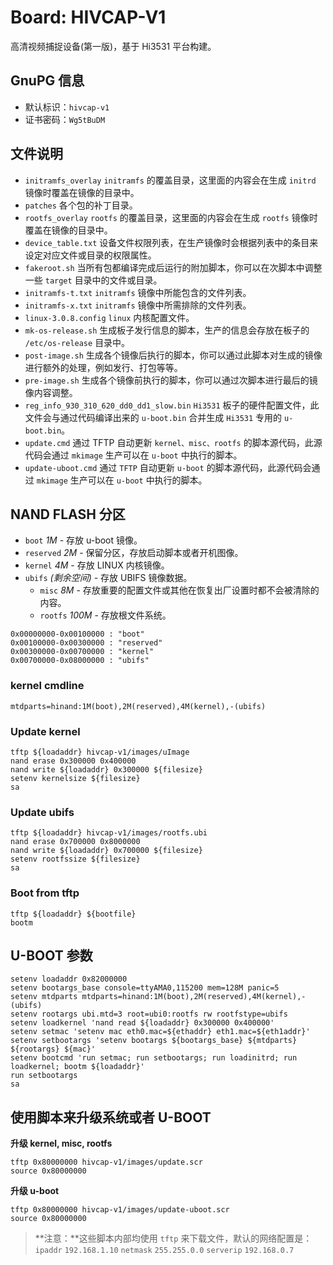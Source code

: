 # Board: HIVCAP-V1

高清视频捕捉设备(第一版)，基于 Hi3531 平台构建。

## GnuPG 信息

- 默认标识：`hivcap-v1`
- 证书密码：`Wg5tBuDM`


## 文件说明

- `initramfs_overlay` `initramfs` 的覆盖目录，这里面的内容会在生成 `initrd` 镜像时覆盖在镜像的目录中。
- `patches` 各个包的补丁目录。
- `rootfs_overlay` `rootfs` 的覆盖目录，这里面的内容会在生成 `rootfs` 镜像时覆盖在镜像的目录中。
- `device_table.txt` 设备文件权限列表，在生产镜像时会根据列表中的条目来设定对应文件或目录的权限属性。
- `fakeroot.sh` 当所有包都编译完成后运行的附加脚本，你可以在次脚本中调整一些 `target` 目录中的文件或目录。
- `initramfs-t.txt` `initramfs` 镜像中所能包含的文件列表。
- `initramfs-x.txt` `initramfs` 镜像中所需排除的文件列表。
- `linux-3.0.8.config` `linux` 内核配置文件。
- `mk-os-release.sh` 生成板子发行信息的脚本，生产的信息会存放在板子的 `/etc/os-release` 目录中。
- `post-image.sh` 生成各个镜像后执行的脚本，你可以通过此脚本对生成的镜像进行额外的处理，例如发行、打包等等。
- `pre-image.sh` 生成各个镜像前执行的脚本，你可以通过次脚本进行最后的镜像内容调整。
- `reg_info_930_310_620_dd0_dd1_slow.bin` `Hi3531` 板子的硬件配置文件，此文件会与通过代码编译出来的 `u-boot.bin` 合并生成 `Hi3531` 专用的 `u-boot.bin`。
- `update.cmd` 通过 TFTP 自动更新 `kernel、misc、rootfs` 的脚本源代码，此源代码会通过 `mkimage` 生产可以在 `u-boot` 中执行的脚本。
- `update-uboot.cmd` 通过 `TFTP` 自动更新 `u-boot` 的脚本源代码，此源代码会通过 `mkimage` 生产可以在 `u-boot` 中执行的脚本。

## NAND FLASH 分区

- `boot` *1M* - 存放 u-boot 镜像。
- `reserved` *2M* - 保留分区，存放启动脚本或者开机图像。
- `kernel` *4M* - 存放 LINUX 内核镜像。
- `ubifs` *(剩余空间)* - 存放 UBIFS 镜像数据。
  - `misc` *8M* - 存放重要的配置文件或其他在恢复出厂设置时都不会被清除的内容。
  - `rootfs` *100M* - 存放根文件系统。

```
0x00000000-0x00100000 : "boot"
0x00100000-0x00300000 : "reserved"
0x00300000-0x00700000 : "kernel"
0x00700000-0x08000000 : "ubifs"
```

### kernel cmdline
```
mtdparts=hinand:1M(boot),2M(reserved),4M(kernel),-(ubifs)
```

### Update kernel

```
tftp ${loadaddr} hivcap-v1/images/uImage
nand erase 0x300000 0x400000
nand write ${loadaddr} 0x300000 ${filesize}
setenv kernelsize ${filesize}
sa
```

### Update ubifs

```
tftp ${loadaddr} hivcap-v1/images/rootfs.ubi
nand erase 0x700000 0x8000000
nand write ${loadaddr} 0x700000 ${filesize}
setenv rootfssize ${filesize}
sa
```

### Boot from tftp

```
tftp ${loadaddr} ${bootfile}
bootm
```

## U-BOOT 参数

```
setenv loadaddr 0x82000000
setenv bootargs_base console=ttyAMA0,115200 mem=128M panic=5
setenv mtdparts mtdparts=hinand:1M(boot),2M(reserved),4M(kernel),-(ubifs)
setenv rootargs ubi.mtd=3 root=ubi0:rootfs rw rootfstype=ubifs
setenv loadkernel 'nand read ${loadaddr} 0x300000 0x400000'
setenv setmac 'setenv mac eth0.mac=${ethaddr} eth1.mac=${eth1addr}'
setenv setbootargs 'setenv bootargs ${bootargs_base} ${mtdparts} ${rootargs} ${mac}'
setenv bootcmd 'run setmac; run setbootargs; run loadinitrd; run loadkernel; bootm ${loadaddr}'
run setbootargs
sa
```

## 使用脚本来升级系统或者 U-BOOT

**升级 kernel, misc, rootfs**

```
tftp 0x80000000 hivcap-v1/images/update.scr
source 0x80000000
```

**升级 u-boot**

```
tftp 0x80000000 hivcap-v1/images/update-uboot.scr
source 0x80000000
```

> **注意：**这些脚本内部均使用 `tftp` 来下载文件，默认的网络配置是：
> `ipaddr` `192.168.1.10`
> `netmask` `255.255.0.0`
> `serverip` `192.168.0.7`

